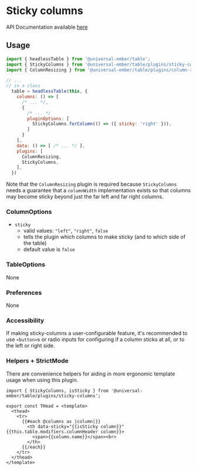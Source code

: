 # Sticky columns

API Documentation available [here][api-docs]

[api-docs]: /api/modules/plugins_sticky_columns

## Usage

```js
import { headlessTable } from '@universal-ember/table';
import { StickyColumns } from '@universal-ember/table/plugins/sticky-columns';
import { ColumnResizing } from '@universal-ember/table/plugins/column-resizing';

// ...
// in a class
  table = headlessTable(this, {
    columns: () => [
      /* ... */,
      {
        /* ... */
        pluginOptions: [
          StickyColumns.forColumn(() => ({ sticky: 'right' })),
        ]
      }
    ],
    data: () => [ /* ... */ ],
    plugins: [
      ColumnResizing,
      StickyColumns,
    ],
  })
```

Note that the `ColumnResizing` plugin is required because `StickyColumns` needs a guarantee
that a `columnWidth` implementation exists so that columns may become sticky beyond just the
far left and far right columns.

### ColumnOptions

- `sticky`
  - valid values: `"left"`, `"right"`, `false`
  - tells the plugin which columns to make sticky (and to which side of the table)
  - default value is `false`

### TableOptions

None

### Preferences

None

### Accessibility

If making sticky-columns a user-configurable feature,
it's recommended to use `<button>`s or radio inputs for configuring if a column sticks at all, or to the left or right side.

### Helpers + StrictMode

There are convenience helpers for aiding in more ergonomic template usage when using this plugin.

```gjs
import { StickyColumns, isSticky } from '@universal-ember/table/plugins/sticky-columns';

export const THead = <template>
  <thead>
    <tr>
      {{#each @columns as |column|}}
        <th data-sticky="{{isSticky column}}" {{this.table.modifiers.columnHeader column}}>
          <span>{{column.name}}</span><br>
        </th>
      {{/each}}
    </tr>
  </thead>
</template>
```
